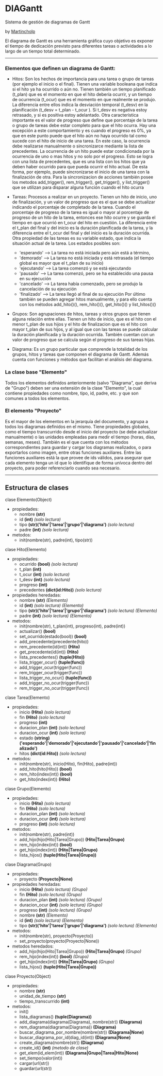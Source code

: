 # DIAGantt
Sistema de gestión de diagramas de Gantt  

by [Martincholp](mailto:martincholp@hotmail.com)  

El diagrama de Gantt es una herramienta gráfica cuyo objetivo es exponer el tiempo de dedicación previsto para diferentes tareas o actividades a lo largo de un tiempo total determinado.

* * *

### Elementos que definen un diagrama de Gantt: ###

- Hitos:
Son los hechos de importancia para una tarea o grupo de tareas (por ejemplo el inicio o el final).
Tienen una variable booleana que indica si el hito ya ha ocurrido o aún no.
Tienen también un tiempo planificado (t_plan) que es el momento en que el hito debería ocurrir, y un tiempo de ocurrencia (t_ocur) que es el momento en que realmente se produjo. La diferencia entre ellos indica la desviación temporal (t_desv) en la planificación (t_desv = t_plan - t_ocur ). Si t_desv es negativa estoy retrasado, y si es positiva estoy adelantado.
Otra característica importante es el valor de progreso que define que porcentaje de la tarea o grupo de tareas debe estar completo para que el hito ocurra. Hay una excepción a este comportamiento y es cuando el progreso es 0%, ya que en este punto puede que el hito aún no haya ocurrido tal como sucede con el hito de inicio de una tarea. En este caso, la ocurrencia debe realizarse manualmente o sincronizarce mediante la lista de precedentes.
La ocurrencia de un hito puede estar condicionada por la ocurrencia de uno o mas hitos y no solo por el progreso. Esto se logra con una lista de precedentes, que es una lista con los hitos que ya deben haber ocurrido para que pueda ocurrir el hito actual. De esta forma, por ejemplo, puede sincronizarse el inicio de una tarea con la finalización de otra. Para la sincronizacion de acciones también posee los metodos add_trigger(), rem_trigger(), get_trigger(), y list_trigger() que se utilizan para disparar alguna función cuando el hito ocurra

- Tareas:
Procesos a realizar en un proyecto. Tienen un hito de inicio, uno de finalización, y un valor de progreso que es el que se debe actualizar indicando el porcentaje de completado de la tarea. Cuando el porcentaje de progreso de la tarea es igual o mayor al porcentaje de progreso de un hito de la tarea, entonces ese hito ocurre y se guarda el tiempo en que ocurrió en t_ocur del hito en cuestión. La diferencia entre el t_plan del final y del inicio es la duración planificada de la tarea, y la diferencia entre el t_ocur del final y del inicio es la duración ocurrida.
Otra propiedad de las tareas es su variable estado, que indica la situación actual de la tarea. Los estados posibles son:
  * 'esperando'  --> La tarea no está iniciada pero aún está a término, 
  * 'demorado'   --> La tarea no está iniciada y está retrasada (el tiempo global es mayor que el t_plan de su inicio)
  * 'ejecutando' --> La tarea comenzó y se está ejecutando
  * 'pausado'    --> La tarea comenzó, pero se ha establecido una pausa en su ejecución
  * 'cancelado'  --> La tarea había comenzado, pero se produjo la cancelación de su ejecución
  * 'finalizado' --> La tarea llegó al final de su ejecución
Por último también se pueden agregar hitos manualmente, y para ello cuenta con los métodos add_hito()(), rem_hito()(), get_hito()() y list_hitos()()

- Grupos:
Son agrupaciones de hitos, tareas y otros grupos que tienen alguna relación entre ellas. Tienen un hito de inicio, que es el hito con el menor t_plan de sus hijos y el hito de finalizacion que es el hito con mayor t_plan de sus hijos, y al igual que con las tareas se puede calcular la duración planificada y la duración ocurrida.
También cuentan con un valor de progreso que se calcula según el progreso de sus tareas hijas. 

- Diagrama:
Es un grupo particular que comprende la totalidad de los grupos, hitos y tareas que componen el diagrama de Gantt. Además cuenta con funciones y métodos que facilitan el análisis del diagrama.

### La clase base "Elemento" ###

Todos los elementos definidos anteriormente (salvo "Diagrama", que deriva de "Grupo") deben ser una extensión de la clase "Elemento", la cual contiene propiedades como nombre, tipo, id, padre, etc. y que son comunes a todos los elementos.

### El elemento "Proyecto" ###

Es el mayor de los elementos en la jerarquía del documento, y agrupa a todos los diagramas definidos en el mismo. Tiene propiedades globales, como el tiempo transcurrido desde el inicio del proyecto (se debe actualizar manualmente) o las unidades empleadas para medir el tiempo (horas, días, semanas, meses). También es el que cuenta con los métodos correspondientes para guardar y cargar los diagramas realizados, o para exportarlos como imagen, entre otras funciones auxiliares. Entre las funciones auxiliares está la que provee de ids válidos, para asegurar que cada elemento tenga un id que lo identifique de forma unívoca dentro del proyecto, para poder referenciarlo cuando sea necesario.

* * *

## Estructura de clases ##

clase Elemento(Object)
* propiedades:
    + nombre **(str)**
    + id     **(int)** *(solo lectura)*
    + tipo   **(str)('hito'|'tarea'|'grupo'|'diagrama')** *(solo lectura)*
    + padre  **(int)** *(solo lectura)*
* metodos:
    + init(nombre(str), padre(int), tipo(str))

clase Hito(Elemento)
* propiedades:
    + ocurrido              **(bool)** *(solo lectura)*
    + t_plan                **(int)**
    + t_ocur                **(int)** *(solo lectura)*
    + t_desv                **(int)** *(solo lectura)*
    + progreso              **(int)**
    + precedentes           **(dict(id:Hito))** *(solo lectura)*
* propiedades heredadas:
    + nombre                **(str)** *(Elemento)*
    + id                    **(int)** *(solo lectura) (Elemento)*
    + tipo                  **(str)('hito'|'tarea'|'grupo'|'diagrama')** *(solo lectura) (Elemento)*
    + padre                 **(int)** *(solo lectura) (Elemento)*
* metodos:
    + init(nombre(str), t_plan(int), progreso(int), padre(int))
    + actualizar()                        **(bool)**
    + set_ocurrido(estado(bool))          **(bool)**
    + add_precedente(precedente(hito))        
    + rem_precedente(id(int))             **(Hito)**
    + get_precedente(id(int))             **(Hito)**
    + lista_precedentes()                 **(tuple(Hito))**    
    + lista_trigger_ocur()                **(tuple(func))**
    + add_trigger_ocur(trigger(func))         
    + rem_trigger_ocur(trigger(func))         
    + lista_trigger_no_ocur()             **(tuple(func))**
    + add_trigger_no_ocur(trigger(func))      
    + rem_trigger_no_ocur(trigger(func))      

clase Tarea(Elemento)
* propiedades:
    + inicio         **(Hito)** *(solo lectura)*
    + fin            **(Hito)** *(solo lectura)*
    + progreso       **(int)**
    + duracion_plan  **(int)** *(solo lectura)*
    + duracion_ocur  **(int)** *(solo lectura)*
    + estado         **(string)('esperando'|'demorado'|'ejecutando'|'pausado'|'cancelado'|'finalizado')**
    + hitos          **(dict(id:Hito))** *(solo lectura)*
* metodos:
    + init(nombre(str), inicio(Hito), fin(Hito), padre(int))
    + add_hito(hito(Hito))   **(bool)**
    + rem_hito(index(int))   **(bool)**
    + get_hito(index(int))   **(Hito)**

clase Grupo(Elemento)
* propiedades:
    + inicio         **(Hito)** *(solo lectura)*
    + fin            **(Hito)** *(solo lectura)*
    + duracion_plan  **(int)** *(solo lectura)*
    + duracion_ocur  **(int)** *(solo lectura)*
    + progreso       **(int)** *(solo lectura)*
* metodos:
    + init(nombre(str), padre(int))
    + add_hijo(hijo(Hito|Tarea|Grupo))   **(Hito|Tarea|Grupo)**
    + rem_hijo(index(int))               **(bool)**
    + get_hijo(index(int))               **(Hito|Tarea|Grupo)**
    + lista_hijos()                      **(tuple(Hito|Tarea|Grupo))**

clase Diagrama(Grupo)
* propiedades:
    + proyecto           **(Proyecto|None)**
* propiedades heredadas:
    + inicio         **(Hito)** *(solo lectura) (Grupo)*
    + fin            **(Hito)** *(solo lectura) (Grupo)*
    + duracion_plan  **(int)** *(solo lectura) (Grupo)*
    + duracion_ocur  **(int)** *(solo lectura) (Grupo)*
    + progreso       **(int)** *(solo lectura) (Grupo)*
    + nombre         **(str)** *(Elemento)*
    + id             **(int)** *(solo lectura) (Elemento)*
    + tipo           **(str)('hito'|'tarea'|'grupo'|'diagrama')** *(solo lectura) (Elemento)*
* metodos:
    + init(nombre(str), proyecto(Proyecto))
    + set_proyecto(proyecto(Proyecto|None))
* metodos heredados:
    + add_hijo(hijo(Hito|Tarea|Grupo))   **(Hito|Tarea|Grupo)** *(Grupo)*
    + rem_hijo(index(int))               **(bool)** *(Grupo)*
    + get_hijo(index(int))               **(Hito|Tarea|Grupo)** *(Grupo)*
    + lista_hijos()                      **(tuple(Hito|Tarea|Grupo))**

clase Proyecto(Object)
* propiedades:
    + nombre                **(str)**
    + unidad_de_tiempo      **(str)**
    + tiempo_transcurrido   **(int)**
* metodos:
    + init()
    + lista_diagramas()                              **(tuple(Diagrama))**
    + add_diagrama(diagrama(Diagrama), nombre(str))  **(Diagrama)**
    + rem_diagrama(diagrama(Diagrama))               **(Diagrama)**
    + buscar_diagrama_por_nombre(nombre(str))        **(Diagrama|None)**
    + buscar_diagrama_por_id(diag_id(int))           **(Diagrama|None)**
    + create_diagrama(nombre(str))                   **(Diagrama)**
    + create_id()                                    **(int)** *(metodo de clase)*
    + get_elem(id_elem(int))                         **(Diagrama|Grupo|Tarea|Hito|None)**
    + set_tiempo(valor(int))
    + cargar(url(str))
    + guardar(url(str))